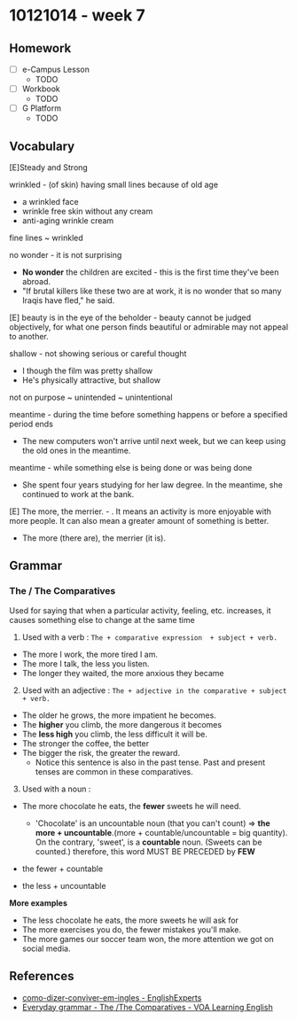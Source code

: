 # 10121014 - week 7
## Homework
- [ ] e-Campus Lesson
	- TODO
- [ ] Workbook
	-  TODO
- [ ] G Platform
	- TODO

## Vocabulary 
[E]Steady and Strong

wrinkled - (of skin) having small lines because of old age 
- a wrinkled face
- wrinkle free skin without any cream
- anti-aging wrinkle cream

fine lines ~ wrinkled

no wonder - it is not surprising
- **No wonder** the children are excited - this is the first time they've been abroad.
- "If brutal killers like these two are at work, it is no wonder that so many Iraqis have fled," he said.

[E] beauty is in the eye of the beholder - beauty cannot be judged objectively, for what one person finds beautiful or admirable may not appeal to another.

shallow - not showing serious or careful thought
- I though the film was pretty shallow
- He's physically attractive, but shallow

not on purpose ~ unintended ~ unintentional

meantime - during the time before something happens or before a specified period ends
- The new computers won't arrive until next week, but we can keep using the old ones in the meantime.

meantime - while something else is being done or was being done
- She spent four years studying for her law degree. In the meantime, she continued to work at the bank.

[E]  The more, the merrier. - . It means an activity is more enjoyable with more people. It can also mean a greater amount of something is better.
- The more (there are), the merrier (it is).


## Grammar
### The / The Comparatives
Used for saying that when a particular activity, feeling, etc. increases, it causes something else to change at the same time

1) Used with a verb :
`The + comparative expression  + subject + verb.`
- The more I work, the more tired I am.
- The more I talk, the less you listen.
- The longer they waited, the more anxious they became 

2) Used with an adjective :
`The + adjective in the comparative + subject + verb.`
- The older he grows, the more impatient he becomes. 
- The **higher** you climb, the more dangerous it becomes
- The **less high** you climb,  the less difficult  it will be.
- The stronger the coffee, the better
- The bigger the risk, the greater the reward.
	- Notice this sentence is also in the past tense. Past and present tenses are common in these comparatives.

3) Used with a noun :

- The more chocolate he eats, the **fewer** sweets he will need.
	- 'Chocolate' is an uncountable noun (that you can't count) => **the more + uncountable**.(more  + countable/uncountable = big quantity). On the contrary, 'sweet', is  a **countable** noun. (Sweets can be counted.) therefore, this word MUST BE PRECEDED by **FEW** 

- the fewer + countable
- the less + uncountable

**More examples**
- The less chocolate he eats, the more sweets he will ask for
- The more exercises you do, the fewer mistakes you'll make. 
- The more games our soccer team won, the more attention we got on social media.

## References
- [como-dizer-conviver-em-ingles - EnglishExperts](https://www.englishexperts.com.br/forum/como-dizer-conviver-em-ingles-t5567.html)
- [Everyday grammar - The /The Comparatives - VOA Learning English](https://learningenglish.voanews.com/a/the-more-i-practice-the-more-i-remember/4995040.html)


